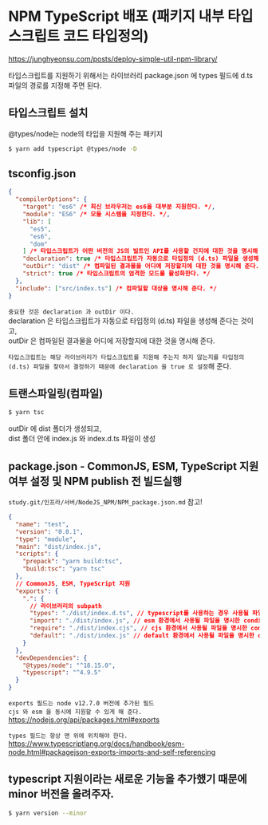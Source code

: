 # NPM TypeScript 배포 (패키지 내부 타입스크립트 코드 타입정의)

https://junghyeonsu.com/posts/deploy-simple-util-npm-library/

타입스크립트를 지원하기 위해서는 라이브러리 package.json 에 types 필드에 d.ts 파일의 경로를 지정해 주면 된다.

## 타입스크립트 설치

@types/node는 node의 타입을 지원해 주는 패키지

```bash
$ yarn add typescript @types/node -D
```

## tsconfig.json

```json
{
  "compilerOptions": {
    "target": "es6" /* 최신 브라우저는 es6을 대부분 지원한다. */,
    "module": "ES6" /* 모듈 시스템을 지정한다. */,
    "lib": [
      "es5",
      "es6",
      "dom"
    ] /* 타입스크립트가 어떤 버전의 JS의 빌트인 API를 사용할 건지에 대한 것을 명시해 준다. */,
    "declaration": true /* 타입스크립트가 자동으로 타입정의 (d.ts) 파일을 생성해 준다. */,
    "outDir": "dist" /* 컴파일된 결과물을 어디에 저장할지에 대한 것을 명시해 준다. */,
    "strict": true /* 타입스크립트의 엄격한 모드를 활성화한다. */
  },
  "include": ["src/index.ts"] /* 컴파일할 대상을 명시해 준다. */
}
```

`중요한 것은 declaration 과 outDir 이다.`  
declaration 은 타입스크립트가 자동으로 타입정의 (d.ts) 파일을 생성해 준다는 것이고,  
outDir 은 컴파일된 결과물을 어디에 저장할지에 대한 것을 명시해 준다.

`타입스크립트는 해당 라이브러리가 타입스크립트를 지원해 주는지 하지 않는지를 타입정의(d.ts) 파일을 찾아서 결정하기 때문에 declaration 을 true 로 설정`해 준다.

## 트랜스파일링(컴파일)

```bash
$ yarn tsc
```

outDir 에 dist 폴더가 생성되고,  
dist 폴더 안에 index.js 와 index.d.ts 파일이 생성

## package.json - CommonJS, ESM, TypeScript 지원여부 설정 및 NPM publish 전 빌드실행

`study.git/인프라/서버/NodeJS_NPM/NPM_package.json.md` 참고!

```json
{
  "name": "test",
  "version": "0.0.1",
  "type": "module",
  "main": "dist/index.js",
  "scripts": {
    "prepack": "yarn build:tsc",
    "build:tsc": "yarn tsc"
  },
  // CommonJS, ESM, TypeScript 지원
  "exports": {
    ".": {
      // 라이브러리의 subpath
      "types": "./dist/index.d.ts", // typescript를 사용하는 경우 사용될 파일을 명시한 conditional 필드 (types 필드는 항상 맨 위에 위치해야 한다.)
      "import": "./dist/index.js", // esm 환경에서 사용될 파일을 명시한 conditional 필드
      "require": "./dist/index.cjs", // cjs 환경에서 사용될 파일을 명시한 conditional 필드
      "default": "./dist/index.js" // default 환경에서 사용될 파일을 명시한 conditional 필드
    }
  },
  "devDependencies": {
    "@types/node": "^18.15.0",
    "typescript": "^4.9.5"
  }
}
```

`exports 필드는 node v12.7.0 버전에 추가된 필드`  
`cjs 와 esm 을 동시에 지원할 수 있게 해 준다.`  
https://nodejs.org/api/packages.html#exports

`types 필드는 항상 맨 위에 위치해야 한다.`  
https://www.typescriptlang.org/docs/handbook/esm-node.html#packagejson-exports-imports-and-self-referencing

## typescript 지원이라는 새로운 기능을 추가했기 때문에 minor 버전을 올려주자.

```bash
$ yarn version --minor
```
